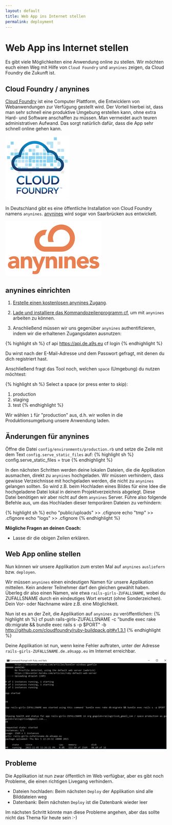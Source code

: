 ```yaml
---
layout: default
title: Web App ins Internet stellen
permalink: deployment
---
```


# Web App ins Internet stellen

Es gibt viele Möglichkeiten eine Anwendung online zu stellen.
Wir möchten euch einen Weg mit Hilfe von `Cloud Foundry` und `anynines` zeigen, da Cloud Foundry die Zukunft ist.

## Cloud Foundry / anynines

[Cloud Foundry](https://www.cloudfoundry.org) ist eine Computer Plattform, die Entwicklern von Webanwendungen zur Verfügung gestellt wird.
Der Vorteil hierbei ist, dass man sehr schnell eine produktive Umgebung erstellen kann, ohne extra Hard- und Software anschaffen zu müssen.
Man vermeidet auch teuren administrativen Aufwand.
Das sorgt natürlich dafür, dass die App sehr schnell online gehen kann.

![Cloud Foundry](/images/cloud-foundry.png "Cloud Foundry")

In Deutschland gibt es eine öffentliche Installation von Cloud Foundry namens `anynines`.
[anynines](http://anynines.com) wird sogar von Saarbrücken aus entwickelt.

![anynines](/images/anynines.png "anynines")

## anynines einrichten

1. [Erstelle einen kostenlosen anynines Zugang](http://anynines.com/).

2. [Lade und installiere das Kommandozeilenprogramm cf](https://anynines.zendesk.com/entries/60241846-How-to-install-the-CLI-v6), um mit `anynines` arbeiten zu können.

3. Anschließend müssen wir uns gegenüber `anynines` authentifizieren, indem wir die erhaltenen Zugangsdaten ausnutzen:

{% highlight sh %}
cf api https://api.de.a9s.eu
cf login
{% endhighlight %}

Du wirst nach der E-Mail-Adresse und dem Passwort gefragt, mit denen du dich registriert hast.

Anschließend fragt das Tool noch, welchen `space` (Umgebung) du nutzen möchtest:

{% highlight sh %}
Select a space (or press enter to skip):
1. production
2. staging
3. test
{% endhighlight %}

Wir wählen `1` für "production" aus, d.h. wir wollen in die Produktionsumgebung unsere Anwendung laden.

## Änderungen für anynines

Öffne die Datei `config/environments/production.rb` und setze die Zeile mit dem Text `config.serve_static_files` auf:
{% highlight sh %}
config.serve_static_files = true
{% endhighlight %}

In den nächsten Schritten werden deine lokalen Dateien, die die Applikation ausmachen, direkt zu `anynines` hochgeladen.
Wir müssen verhindern, dass gewisse Verzeichnisse mit hochgeladen werden, die nicht zu `anynines` gelangen sollten.
So wird z.B. beim Hochladen eines Bildes für eine Idee die hochgeladene Datei lokal in deinem Projektverzeichnis abgelegt.
Diese Datei benötigen wir aber nicht auf dem `anynines` Server.
Führe also folgende Befehle aus, um das Hochladen dieser temporären Dateien zu verhindern:

{% highlight sh %}
echo "public/uploads" >> .cfignore
echo "tmp" >> .cfignore
echo "logs" >> .cfignore
{% endhighlight %}

**Mögliche Fragen an deinen Coach:**

* Lasse dir die obigen Zeilen erklären.


## Web App online stellen
Nun können wir unsere Applikation zum ersten Mal auf `anynines` `ausliefern` bzw. `deployen`.

Wir müssen `anynines` einen eindeutigen Namen für unsere Applikation mitteilen.
Kein anderer Teilnehmer darf den gleichen gewählt haben.
Überleg dir also einen Namen, wie etwa `rails-girls-ZUFALLSNAME`, wobei du ZUFALLSNAME durch ein eindeutiges Wort ersetzt (ohne Sonderzeichen).
Dein Vor- oder Nachname wäre z.B. eine Möglichkeit.

Nun ist es an der Zeit, die Applikation auf `anynines` zu veröffentlichen:
{% highlight sh %}
cf push rails-girls-ZUFALLSNAME -c "bundle exec rake db:migrate && bundle exec rails s -p $PORT" -b http://github.com/cloudfoundry/ruby-buildpack.git#v1.3.1
{% endhighlight %}


Deine Applikation ist nun, wenn keine Fehler auftraten, unter der Adresse `rails-girls-ZUFALLSNAME.de.a9sapp.eu` im Internet erreichbar.

![Deployment](/images/windows-deployment.png "Deployment")




## Probleme

Die Applikation ist nun zwar öffentlich im Web verfügbar, aber es gibt noch Probleme, die einen richtigen Livegang verhindern.

* Dateien hochladen: Beim nächsten `Deploy` der Applikation sind alle Bilddateien weg
* Datenbank: Beim nächsten `Deploy` ist die Datenbank wieder leer

Im nächsten Schritt könnte man diese Probleme angehen, aber das sollte nicht das Thema für heute sein :-)
